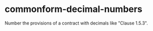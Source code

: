 commonform-decimal-numbers
==========================

Number the provisions of a contract with decimals like "Clause 1.5.3".
